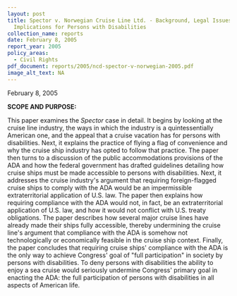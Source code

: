 ```yaml
---
layout: post
title: Spector v. Norwegian Cruise Line Ltd. - Background, Legal Issues, and
  Implications for Persons with Disabilities
collection_name: reports
date: February 8, 2005
report_year: 2005
policy_areas:
  - Civil Rights
pdf_document: reports/2005/ncd-spector-v-norwegian-2005.pdf
image_alt_text: NA
---
```

February 8, 2005

**S﻿COPE AND PURPOSE:**

This paper examines the *Spector* case in detail. It begins by looking at the cruise line industry, the ways in which the industry is a quintessentially American one, and the appeal that a cruise vacation has for persons with disabilities. Next, it explains the practice of flying a flag of convenience and why the cruise ship industry has opted to follow that practice. The paper then turns to a discussion of the public accommodations provisions of the ADA and how the federal government has drafted guidelines detailing how cruise ships must be made accessible to persons with disabilities. Next, it addresses the cruise industry's argument that requiring foreign-flagged cruise ships to comply with the ADA would be an impermissible extraterritorial application of U.S. law. The paper then explains how requiring compliance with the ADA would not, in fact, be an extraterritorial application of U.S. law, and how it would not conflict with U.S. treaty obligations. The paper describes how several major cruise lines have already made their ships fully accessible, thereby undermining the cruise line's argument that compliance with the ADA is somehow not technologically or economically feasible in the cruise ship context. Finally, the paper concludes that requiring cruise ships' compliance with the ADA is the only way to achieve Congress' goal of "full participation" in society by persons with disabilities. To deny persons with disabilities the ability to enjoy a sea cruise would seriously undermine Congress' primary goal in enacting the ADA: the full participation of persons with disabilities in all aspects of American life.